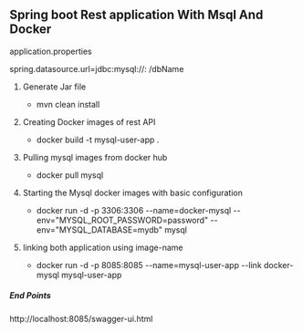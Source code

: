 **Spring boot Rest application With Msql And Docker**
------------------------------------------------------


application.properties

spring.datasource.url=jdbc:mysql://<mysql-imageName>:<port number> /dbName






1. Generate Jar file
    * mvn clean install
2. Creating Docker images of rest API
     * docker build -t mysql-user-app .
3. Pulling mysql images from docker hub
     * docker pull mysql
4. Starting the Mysql docker images with basic configuration
     * docker run -d -p 3306:3306 --name=docker-mysql --env="MYSQL_ROOT_PASSWORD=password" --env="MYSQL_DATABASE=mydb" mysql

5. linking both application using image-name
     * docker run -d -p 8085:8085 --name=mysql-user-app --link docker-mysql mysql-user-app 


##### **End Points**

http://localhost:8085/swagger-ui.html

